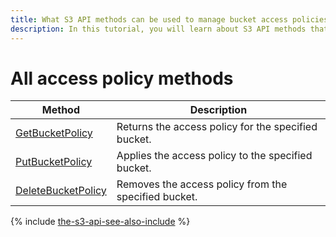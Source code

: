```yaml
---
title: What S3 API methods can be used to manage bucket access policies in {{ objstorage-full-name }}
description: In this tutorial, you will learn about S3 API methods that can be used to manage bucket access policies.
---
```


# All access policy methods

| Method | Description |
----- | -----
| [GetBucketPolicy](policy/get.md) | Returns the access policy for the specified bucket. |
| [PutBucketPolicy](policy/put.md) | Applies the access policy to the specified bucket. |
| [DeleteBucketPolicy](policy/delete.md) | Removes the access policy from the specified bucket. |

{% include [the-s3-api-see-also-include](../../../_includes/storage/the-s3-api-see-also-include.md) %}